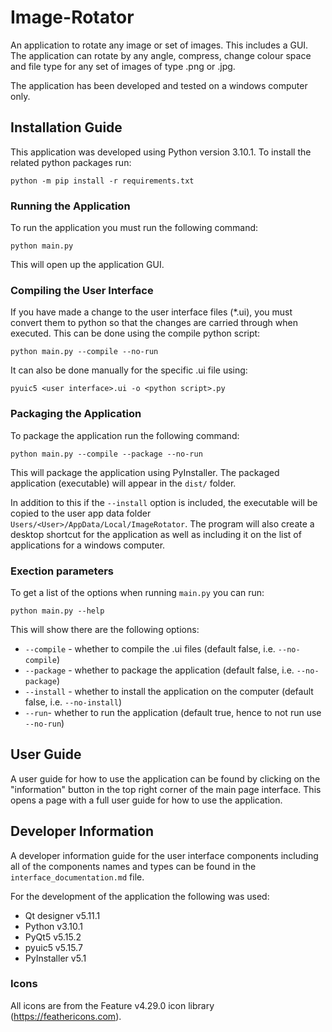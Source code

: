 # Image-Rotator

An application to rotate any image or set of images. This includes a GUI. The application can rotate by any angle, compress, change colour space and file type for any set of images of type .png or .jpg.

The application has been developed and tested on a windows computer only.

## Installation Guide

This application was developed using Python version 3.10.1. To install the related python packages run:

`python -m pip install -r requirements.txt`

### Running the Application

To run the application you must run the following command:

`python main.py`

This will open up the application GUI.

### Compiling the User Interface

If you have made a change to the user interface files (*.ui), you must convert them to python so that the changes are carried through when executed. This can be done using the compile python script:

`python main.py --compile --no-run`

It can also be done manually for the specific .ui file using:

`pyuic5 <user interface>.ui -o <python script>.py`

### Packaging the Application

To package the application run the following command:

`python main.py --compile --package --no-run`

This will package the application using PyInstaller. The packaged application (executable) will appear in the `dist/` folder.

In addition to this if the `--install` option is included, the executable will be copied to the user app data folder `Users/<User>/AppData/Local/ImageRotator`. The program will also create a desktop shortcut for the application as well as including it on the list of applications for a windows computer.

### Exection parameters

To get a list of the options when running `main.py` you can run:

`python main.py --help`

This will show there are the following options:
 - `--compile` - whether to compile the .ui files (default false, i.e. `--no-compile`)
 - `--package` - whether to package the application (default false, i.e. `--no-package`)
 - `--install` - whether to install the application on the computer (default false, i.e. `--no-install`)
 - `--run`- whether to run the application (default true, hence to not run use `--no-run`)

## User Guide

A user guide for how to use the application can be found by clicking on the "information" button in the top right corner of the main page interface. This opens a page with a full user guide for how to use the application.

## Developer Information

A developer information guide for the user interface components including all of the components names and types can be found in the `interface_documentation.md` file.

For the development of the application the following was used:
 - Qt designer v5.11.1
 - Python v3.10.1
 - PyQt5 v5.15.2
 - pyuic5 v5.15.7
 - PyInstaller v5.1

### Icons

All icons are from the Feature v4.29.0 icon library (https://feathericons.com).
